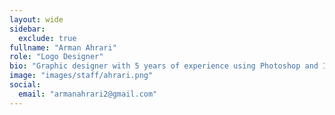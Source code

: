 ```yaml
---
layout: wide
sidebar:
  exclude: true
fullname: "Arman Ahrari"
role: "Logo Designer"
bio: "Graphic designer with 5 years of experience using Photoshop and Illustrator. One year of experience in SEO and content creation, with the ability to work with WordPress and create personal websites. Additionally, I have been involved in web design for 2 years using HTML, CSS, and programming languages such as PHP and JavaScript."
image: "images/staff/ahrari.png"
social:
  email: "armanahrari2@gmail.com"
---
```

